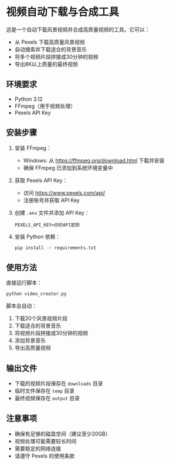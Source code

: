 # 视频自动下载与合成工具

这是一个自动下载风景视频并合成高质量视频的工具。它可以：
- 从 Pexels 下载高质量风景视频
- 自动搜索并下载适合的背景音乐
- 将多个视频片段拼接成30分钟的视频
- 导出8K以上质量的最终视频

## 环境要求

- Python 3.12
- FFmpeg（用于视频处理）
- Pexels API Key

## 安装步骤

1. 安装 FFmpeg：
   - Windows: 从 https://ffmpeg.org/download.html 下载并安装
   - 确保 FFmpeg 已添加到系统环境变量中

2. 获取 Pexels API Key：
   - 访问 https://www.pexels.com/api/
   - 注册账号并获取 API Key

3. 创建 `.env` 文件并添加 API Key：
   ```
   PEXELS_API_KEY=你的API密钥
   ```

4. 安装 Python 依赖：
   ```bash
   pip install -r requirements.txt
   ```

## 使用方法

直接运行脚本：
```bash
python video_creator.py
```

脚本会自动：
1. 下载20个风景视频片段
2. 下载适合的背景音乐
3. 将视频片段拼接成30分钟的视频
4. 添加背景音乐
5. 导出高质量视频

## 输出文件

- 下载的视频片段保存在 `downloads` 目录
- 临时文件保存在 `temp` 目录
- 最终视频保存在 `output` 目录

## 注意事项

- 确保有足够的磁盘空间（建议至少20GB）
- 视频处理可能需要较长时间
- 需要稳定的网络连接
- 请遵守 Pexels 的使用条款 